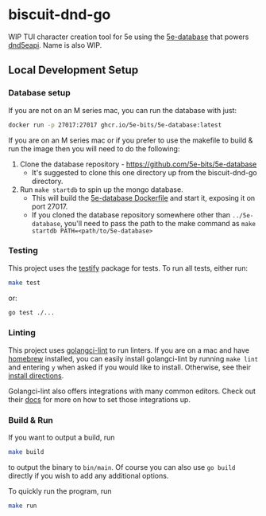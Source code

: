 # biscuit-dnd-go

WIP TUI character creation tool for 5e using the [5e-database](https://github.com/5e-bits/5e-database) that powers [dnd5eapi](https://www.dnd5eapi.co/). Name is also WIP.

## Local Development Setup

### Database setup

If you are not on an M series mac, you can run the database with just:

```sh
docker run -p 27017:27017 ghcr.io/5e-bits/5e-database:latest
```

If you are on an M series mac or if you prefer to use the makefile to build & run the image then you will need to do the following:

1. Clone the database repository - https://github.com/5e-bits/5e-database
   - It's suggested to clone this one directory up from the biscuit-dnd-go directory.
2. Run `make startdb` to spin up the mongo database.
   - This will build the [5e-database Dockerfile](https://github.com/5e-bits/5e-database/blob/main/Dockerfile) and start it, exposing it on port 27017.
   - If you cloned the database repository somewhere other than `../5e-database`, you'll need to pass the path to the make command as `make startdb PATH=<path/to/5e-database>`

### Testing

This project uses the [testify](https://github.com/stretchr/testify) package for tests. To run all tests, either run:

```sh
make test
```

or:

```sh
go test ./...
```

### Linting

This project uses [golangci-lint](https://golangci-lint.run/) to run linters. If you are on a mac and have [homebrew](https://brew.sh/) installed, you can easily install golangci-lint by running `make lint` and entering `y` when asked if you would like to install. Otherwise, see their [install directions](https://golangci-lint.run/welcome/install/#local-installation).

Golangci-lint also offers integrations with many common editors. Check out their [docs](https://golangci-lint.run/welcome/integrations/) for more on how to set those integrations up.

### Build & Run

If you want to output a build, run

```sh
make build
```

to output the binary to `bin/main`. Of course you can also use `go build` directly if you wish to add any additional options.

To quickly run the program, run

```sh
make run
```
